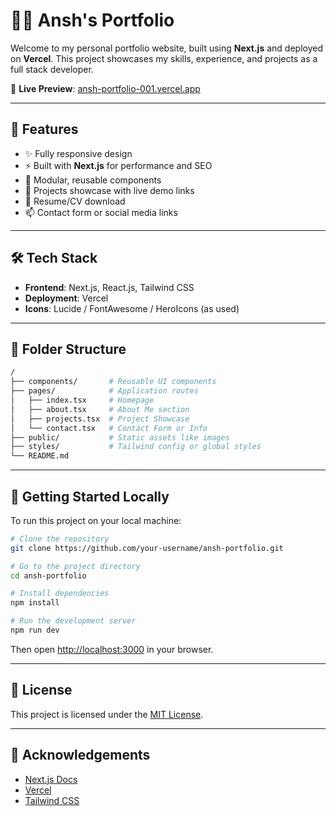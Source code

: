
# 🧑‍💼 Ansh's Portfolio

Welcome to my personal portfolio website, built using **Next.js** and deployed on **Vercel**. This project showcases my skills, experience, and projects as a full stack developer.

🔗 **Live Preview**: [ansh-portfolio-001.vercel.app](https://ansh-portfolio-001.vercel.app/)

---

## 📌 Features

- ✨ Fully responsive design
- ⚡ Built with **Next.js** for performance and SEO
- 🧩 Modular, reusable components
- 📁 Projects showcase with live demo links
- 📜 Resume/CV download 
- 📫 Contact form or social media links

---

## 🛠️ Tech Stack

- **Frontend**: Next.js, React.js, Tailwind CSS
- **Deployment**: Vercel
- **Icons**: Lucide / FontAwesome / HeroIcons (as used)

---

## 📂 Folder Structure

```bash
/
├── components/       # Reusable UI components
├── pages/            # Application routes
│   ├── index.tsx     # Homepage
│   ├── about.tsx     # About Me section
│   ├── projects.tsx  # Project Showcase
│   └── contact.tsx   # Contact Form or Info
├── public/           # Static assets like images
├── styles/           # Tailwind config or global styles
└── README.md
```

---

## 🚀 Getting Started Locally

To run this project on your local machine:

```bash
# Clone the repository
git clone https://github.com/your-username/ansh-portfolio.git

# Go to the project directory
cd ansh-portfolio

# Install dependencies
npm install

# Run the development server
npm run dev
```

Then open [http://localhost:3000](http://localhost:3000) in your browser.

---



## 📄 License

This project is licensed under the [MIT License](LICENSE).

---

## 🙌 Acknowledgements

- [Next.js Docs](https://nextjs.org/docs)
- [Vercel](https://vercel.com/)
- [Tailwind CSS](https://tailwindcss.com/)
